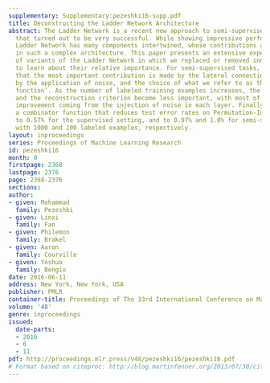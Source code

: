 ```yaml
---
supplementary: Supplementary:pezeshki16-supp.pdf
title: Deconstructing the Ladder Network Architecture
abstract: The Ladder Network is a recent new approach to semi-supervised learning
  that turned out to be very successful. While showing impressive performance, the
  Ladder Network has many components intertwined, whose contributions are not obvious
  in such a complex architecture. This paper presents an extensive experimental investigation
  of variants of the Ladder Network in which we replaced or removed individual components
  to learn about their relative importance. For semi-supervised tasks, we conclude
  that the most important contribution is made by the lateral connections, followed
  by the application of noise, and the choice of what we refer to as the ‘combinator
  function’. As the number of labeled training examples increases, the lateral connections
  and the reconstruction criterion become less important, with most of the generalization
  improvement coming from the injection of noise in each layer. Finally, we introduce
  a combinator function that reduces test error rates on Permutation-Invariant MNIST
  to 0.57% for the supervised setting, and to 0.97% and 1.0% for semi-supervised settings
  with 1000 and 100 labeled examples, respectively.
layout: inproceedings
series: Proceedings of Machine Learning Research
id: pezeshki16
month: 0
firstpage: 2368
lastpage: 2376
page: 2368-2376
sections: 
author:
- given: Mohammad
  family: Pezeshki
- given: Linxi
  family: Fan
- given: Philemon
  family: Brakel
- given: Aaron
  family: Courville
- given: Yoshua
  family: Bengio
date: 2016-06-11
address: New York, New York, USA
publisher: PMLR
container-title: Proceedings of The 33rd International Conference on Machine Learning
volume: '48'
genre: inproceedings
issued:
  date-parts:
  - 2016
  - 6
  - 11
pdf: http://proceedings.mlr.press/v48/pezeshki16/pezeshki16.pdf
# Format based on citeproc: http://blog.martinfenner.org/2013/07/30/citeproc-yaml-for-bibliographies/
---
```

